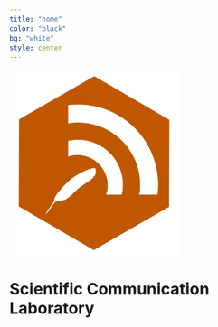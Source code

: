 ```yaml
---
title: "home"
color: "black"
bg: "white"
style: center
---
```

  <img src="/img/badgesci-comm-logo-o.png" width="300">

# Scientific Communication Laboratory

